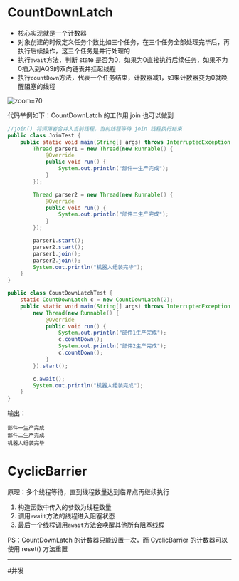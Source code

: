 # CountDownLatch

- 核心实现就是一个计数器
- 对象创建的时候定义任务个数比如三个任务，在三个任务全部处理完毕后，再执行后续操作，这三个任务是并行处理的
- 执行`await`方法，判断 state 是否为0，如果为0直接执行后续任务，如果不为0插入到AQS的双向链表并挂起线程
- 执行`countDown`方法，代表一个任务结束，计数器减1，如果计数器变为0就唤醒阻塞的线程

![zoom=70](Pasted%20image%2020231219104606.png)

代码举例如下：CountDownLatch 的工作用 join 也可以做到

```java
//join() 将调用者合并入当前线程，当前线程等待 join 线程执行结束
public class JoinTest {
    public static void main(String[] args) throws InterruptedException {
        Thread parser1 = new Thread(new Runnable() {
            @Override
            public void run() {
                System.out.println("部件一生产完成");
            }
        });

        Thread parser2 = new Thread(new Runnable() {
            @Override
            public void run() {
                System.out.println("部件二生产完成");
            }
        });

        parser1.start();
        parser2.start();
        parser1.join();
        parser2.join();
        System.out.println("机器人组装完毕");
    }
}

public class CountDownLatchTest {
    static CountDownLatch c = new CountDownLatch(2);
    public static void main(String[] args) throws InterruptedException {
        new Thread(new Runnable() {
            @Override
            public void run() {
                System.out.println("部件1生产完成");
                c.countDown();
                System.out.println("部件2生产完成");
                c.countDown();
            }
        }).start();

        c.await();
        System.out.println("机器人组装完成");
    }
}
```

输出：

```
部件一生产完成
部件二生产完成
机器人组装完毕
```

# CyclicBarrier

原理：多个线程等待，直到线程数量达到临界点再继续执行

1. 构造函数中传入的参数为线程数量
2. 调用`await`方法的线程进入阻塞状态
3. 最后一个线程调用`await`方法会唤醒其他所有阻塞线程

PS：CountDownLatch 的计数器只能设置一次，而 CyclicBarrier 的计数器可以使用 reset() 方法重置

-----

#并发 